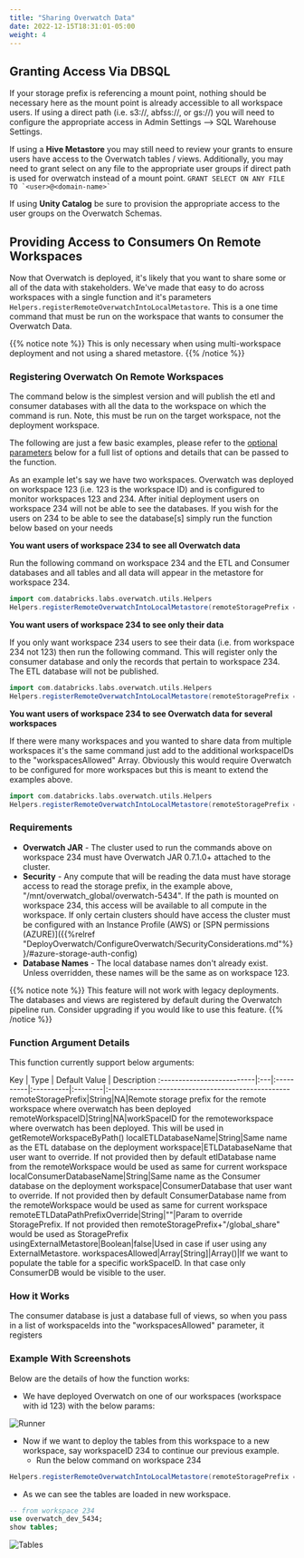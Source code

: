 ```yaml
---
title: "Sharing Overwatch Data"
date: 2022-12-15T18:31:01-05:00
weight: 4
---
```


## Granting Access Via DBSQL
If your storage prefix is referencing a mount point, nothing should be necessary here as the mount point is already 
accessible to all workspace users. If using a direct path (i.e. s3://, abfss://, or gs://) you will need to configure 
the appropriate access in Admin Settings --> SQL Warehouse Settings.

If using a **Hive Metastore** you may still need to review your grants to ensure users have access to the Overwatch 
tables / views. Additionally, you may need to grant select on any file to the appropriate user groups if direct path 
is used for overwatch instead of a mount point.
```GRANT SELECT ON ANY FILE TO `<user>@<domain-name>` ```

If using **Unity Catalog** be sure to provision the appropriate access to the user groups on the Overwatch Schemas.

## Providing Access to Consumers On Remote Workspaces
Now that Overwatch is deployed, it's likely that you want to share some or all of the data with stakeholders.
We've made that easy to do across workspaces with a single function and it's parameters 
`Helpers.registerRemoteOverwatchIntoLocalMetastore`. This is a one time command 
that must be run on the workspace that wants to consumer the Overwatch Data.

{{% notice note %}}
This is only necessary when using multi-workspace deployment and not using a shared metastore.
{{% /notice %}}

### Registering Overwatch On Remote Workspaces
The command below is the simplest version and will publish the etl and consumer databases with all the data to the 
workspace on which the command is run. Note, this must be run on the target workspace, not the deployment workspace.

The following are just a few basic examples, please refer to the [optional parameters](#function-argument-details) 
below for a full list of options and details that can be passed to the function.

As an example let's say we have two workspaces. Overwatch was deployed on workspace 123 (i.e. 123 is the workspace ID) 
and is configured to monitor workspaces 123 and 234. After initial deployment users on workspace 234 will not be able to 
see the databases. If you wish for the users on 234 to be able to see the database\[s\] simply run the function below 
based on your needs

**You want users of workspace 234 to see all Overwatch data**

Run the following command on workspace 234 and the ETL and Consumer databases and all tables and all data will appear 
in the metastore for workspace 234.
```scala
import com.databricks.labs.overwatch.utils.Helpers
Helpers.registerRemoteOverwatchIntoLocalMetastore(remoteStoragePrefix = "/mnt/overwatch_global/overwatch-5434", remoteWorkspaceID = "123")
```

**You want users of workspace 234 to see only their data**

If you only want workspace 234 users to see their data (i.e. from workspace 234 not 123) then run the following 
command. This will register only the consumer database and only the records that pertain to workspace 234. The ETL 
database will not be published.
```scala
import com.databricks.labs.overwatch.utils.Helpers
Helpers.registerRemoteOverwatchIntoLocalMetastore(remoteStoragePrefix = "/mnt/overwatch_global/overwatch-5434", remoteWorkspaceID = "123", workspacesAllowed = Array("234"))
```

**You want users of workspace 234 to see Overwatch data for several workspaces**

If there were many workspaces and you wanted to share data from multiple workspaces it's the same command just add to 
the additional workspaceIDs to the "workspacesAllowed" Array. Obviously this would require Overwatch to be configured 
for more workspaces but this is meant to extend the examples above.
```scala
import com.databricks.labs.overwatch.utils.Helpers
Helpers.registerRemoteOverwatchIntoLocalMetastore(remoteStoragePrefix = "/mnt/overwatch_global/overwatch-5434", remoteWorkspaceID = "123", workspacesAllowed = Array("234", "345", "456"))
```


### Requirements
* **Overwatch JAR** - The cluster used to run the commands above on workspace 234 must have Overwatch JAR 0.7.1.0+ attached to the cluster.
* **Security** - Any compute that will be reading the data must have storage access to read the storage prefix, in the example 
  above, "/mnt/overwatch_global/overwatch-5434". If the path is mounted on workspace 234, this access will be available 
  to all compute in the workspace. If only certain clusters should have access the cluster must be configured with 
  an Instance Profile (AWS) or 
  [SPN permissions (AZURE)]({{%relref "DeployOverwatch/ConfigureOverwatch/SecurityConsiderations.md"%}}/#azure-storage-auth-config)
* **Database Names** - The local database names don't already exist. Unless overridden, these names will be the same as on workspace 123.

{{% notice note %}}
This feature will not work with legacy deployments. The databases and views are registered by default during the 
Overwatch pipeline run. Consider upgrading if you would like to use this feature.
{{% /notice %}}

### Function Argument Details

This function currently support below arguments:

Key | Type | Default Value | Description
:--------------------------|:---|:----------|:----------|:--------|:--------------------------------------------------
remoteStoragePrefix|String|NA|Remote storage prefix for the remote workspace where overwatch has been deployed
remoteWorkspaceID|String|NA|workSpaceID for the remoteworkspace where overwatch has been deployed. This will be used in getRemoteWorkspaceByPath()
localETLDatabaseName|String|Same name as the ETL database on the deployment workspace|ETLDatabaseName that user want to override. If not provided then by default etlDatabase name from the remoteWorkspace would be used as same for current workspace
localConsumerDatabaseName|String|Same name as the Consumer database on the deployment workspace|ConsumerDatabase that user want to override. If not provided then by default ConsumerDatabase name from the remoteWorkspace would be used as same for current workspace
remoteETLDataPathPrefixOverride|String|""|Param to override StoragePrefix. If not provided then remoteStoragePrefix+"/global_share" would be used as StoragePrefix  
usingExternalMetastore|Boolean|false|Used in case if user using any ExternalMetastore.
workspacesAllowed|Array[String]|Array()|If we want to populate the table for a specific workSpaceID. In that case only ConsumerDB would be visible to the user.

### How it Works
The consumer database is just a database full of views, so when you pass in a list of workspaceIds into 
the "workspacesAllowed" parameter, it registers

### Example With Screenshots
Below are the details of how the function works:
* We have deployed Overwatch on one of our workspaces (workspace with id 123) with the below params:
  
![Runner](/images/DeployOverwatch/Runner.png)

* Now if we want to deploy the tables from this workspace to a new workspace, say workspaceID 234 to continue our 
  previous example.
  * Run the below command on workspace 234
```scala
Helpers.registerRemoteOverwatchIntoLocalMetastore(remoteStoragePrefix = "/mnt/overwatch_global/overwatch-5434",remoteWorkspaceID = "123", workspacesAllowed = Array())
```

* As we can see the tables are loaded in new workspace.
```sql
-- from workspace 234
use overwatch_dev_5434;
show tables;
```
![Tables](/images/DeployOverwatch/Tables.png)
